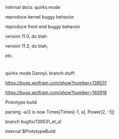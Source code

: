 internal docs: quirks mode



reproduce kernel buggy behavior



reproduce front end buggy behavior




version 11.0, do blah

version 11.2, do blah,

etc.




#

quirks mode DannyL branch stuff:

https://bugs.wolfram.com/show?number=139531

https://bugs.wolfram.com/show?number=160919


Prototype build




parsing -a/2 is now Times[Times[-1, a], Power[2, -1]]


branch bugfix/139531_et_al



Internal`$PrototypeBuild
















